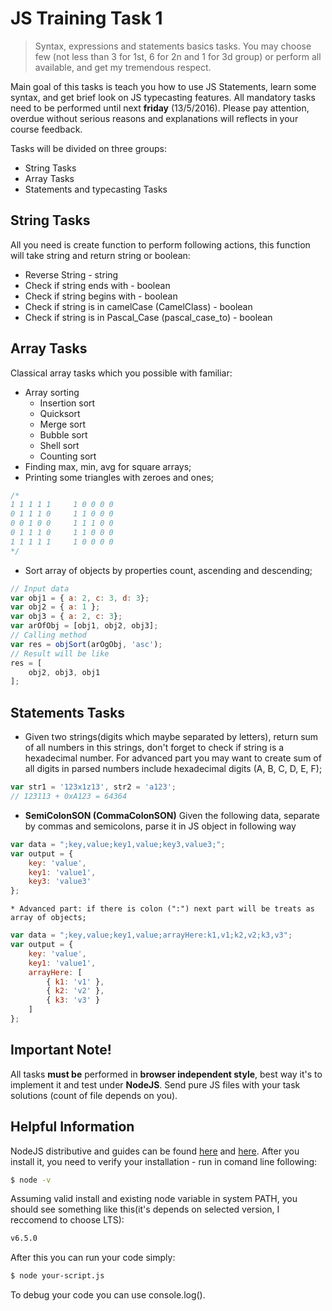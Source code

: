 # JS Training Task 1

> Syntax, expressions and statements basics tasks. You may choose few (not less than 3 for 1st, 6 for 2n and 1 for 3d group) or perform all available,
and get my tremendous respect.

Main goal of this tasks is teach you how to use JS Statements, learn some syntax, and get brief look on JS typecasting features.
All mandatory tasks need to be performed until next **friday** (13/5/2016). Please pay attention, overdue without serious reasons and explanations
will reflects in your course feedback.

Tasks will be divided on three groups:
- String Tasks
- Array Tasks
- Statements and typecasting Tasks

## String Tasks

All you need is create function to perform following actions, this function will take string and return string or boolean:

* Reverse String - string
* Check if string ends with - boolean
* Check if string begins with - boolean
* Check if string is in camelCase (CamelClass) - boolean
* Check if string is in Pascal_Case (pascal_case_to) - boolean

## Array Tasks

Classical array tasks which you possible with familiar:

* Array sorting
    * Insertion sort
    * Quicksort
    * Merge sort
    * Bubble sort
    * Shell sort
    * Counting sort
* Finding max, min, avg for square arrays;
* Printing some triangles with zeroes and ones;
```javascript
/*
1 1 1 1 1     1 0 0 0 0
0 1 1 1 0     1 1 0 0 0
0 0 1 0 0     1 1 1 0 0
0 1 1 1 0     1 1 0 0 0
1 1 1 1 1     1 0 0 0 0
*/
```
* Sort array of objects by properties count, ascending and descending;

```javascript
// Input data
var obj1 = { a: 2, c: 3, d: 3};
var obj2 = { a: 1 };
var obj3 = { a: 2, c: 3};
var arOfObj = [obj1, obj2, obj3];
// Calling method
var res = objSort(arOgObj, 'asc');
// Result will be like
res = [
    obj2, obj3, obj1
];
```

## Statements Tasks

* Given two strings(digits which maybe separated by letters), return sum of all numbers in this strings, don't forget to check if string is a hexadecimal number. For advanced part you may want to create sum of all digits in parsed numbers include hexadecimal digits (A, B, C, D, E, F);
```javascript
var str1 = '123x1z13', str2 = 'a123';
// 123113 + 0xA123 = 64364
```
* **SemiColonSON (CommaColonSON)** Given the following data, separate by commas and semicolons, parse
it in JS object in following way
```javascript
var data = ";key,value;key1,value;key3,value3;";
var output = {
    key: 'value',
    key1: 'value1',
    key3: 'value3'
};
```

    * Advanced part: if there is colon (":") next part will be treats as array of objects;

  ```javascript
  var data = ";key,value;key1,value;arrayHere:k1,v1;k2,v2;k3,v3";
  var output = {
      key: 'value',
      key1: 'value1',
      arrayHere: [
          { k1: 'v1' },
          { k2: 'v2' },
          { k3: 'v3' }
      ]
  };
  ```
## Important Note!
All tasks **must be** performed in **browser independent style**, best way it's to implement it and test under **NodeJS**. Send pure JS files with your task solutions (count of file depends on you).
## Helpful Information
NodeJS distributive and guides can be found [here](https://nodejs.org/en/) and [here](https://nodejs.org/en/download/package-manager/). 
After you install it, you need to verify your installation - run in comand line following:
```sh
$ node -v
```
Assuming valid install and existing node variable in system PATH, you should see something like this(it's depends on selected version, I reccomend to choose LTS):
```sh
v6.5.0
```
After this you can run your code simply:
```sh
$ node your-script.js
```
To debug your code you can use console.log().
